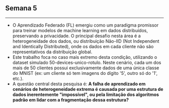 ## Semana 5
---

* O Aprendizado Federado (FL) emergiu como um paradigma promissor para treinar modelos de machine learning em dados distribuídos, preservando a privacidade. O principal desafio nesta área é a heterogeneidade dos dados, ou distribuição Não-IID (Not Independent and Identically Distributed), onde os dados em cada cliente não são representativos da distribuição global.
* Este trabalho foca no caso mais extremo desta condição, utilizando o dataset simulado 50-devices-unico-rotulo. Neste cenário, cada um dos mais de 50 clientes possui exclusivamente dados de uma única classe do MNIST (ex: um cliente só tem imagens do dígito '5', outro só do '1', etc.).
* A questão central desta pesquisa é: **A falha de aprendizado em cenários de heterogeneidade extrema é causada por uma estrutura de dados inerentemente "impossível", ou pela limitação dos algoritmos padrão em lidar com a fragmentação dessa estrutura?**





